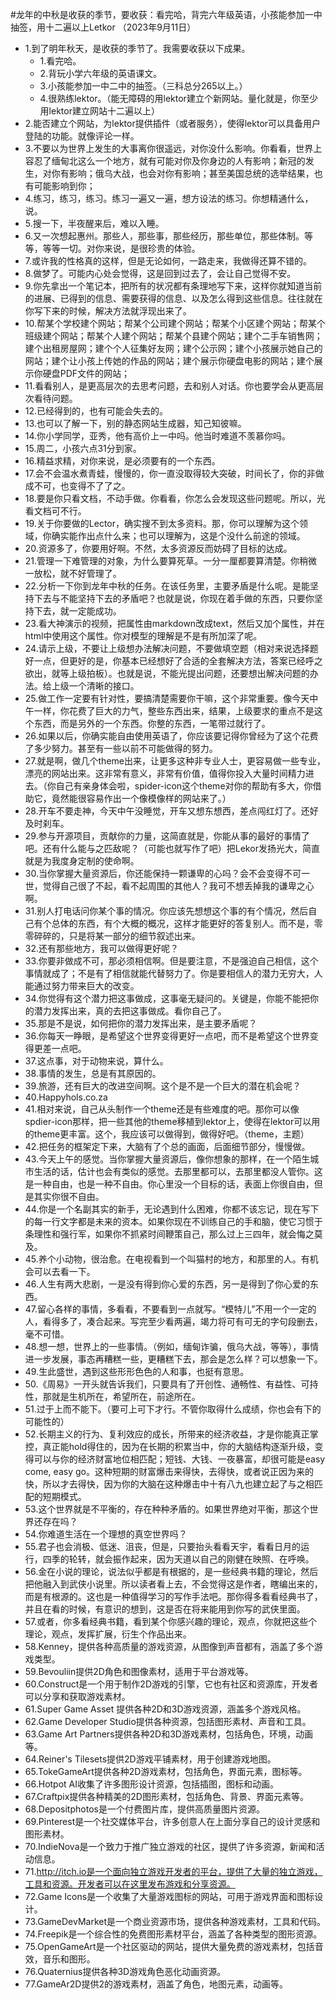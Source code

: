 #龙年的中秋是收获的季节，要收获：看完哈，背完六年级英语，小孩能参加一中抽签，用十二遍以上Letkor （2023年9月11日） 

- 1.到了明年秋天，是收获的季节了。我需要收获以下成果。
    - 1.看完哈。
    - 2.背玩小学六年级的英语课文。
    - 3.小孩能参加一中二中的抽签。（三科总分265以上。）
    - 4.很熟练lektor。（能无障碍的用lektor建立个新网站。量化就是，你至少用lektor建立网站十二遍以上）
- 2.能否建立个网站，为lektor提供插件（或者服务），使得lektor可以具备用户登陆的功能。就像评论一样。
- 3.不要以为世界上发生的大事离你很遥远，对你没什么影响。你看看，世界上容忍了缅甸北这么一个地方，就有可能对你及你身边的人有影响；新冠的发生，对你有影响；俄乌大战，也会对你有影响；甚至美国总统的选举结果，也有可能影响到你；
- 4.练习，练习，练习。练习一遍又一遍，想方设法的练习。你想精通什么，说。
- 5.搜一下，半夜醒来后，难以入睡。
- 6.又一次想起惠州。那些人，那些事，那些经历，那些单位，那些体制。等等，等等一切。对你来说，是很珍贵的体验。
- 7.或许我的性格真的这样，但是无论如何，一路走来，我做得还算不错的。
- 8.做梦了。可能内心处会觉得，这是回到过去了，会让自己觉得不安。
- 9.你先拿出一个笔记本，把所有的状况都有条理地写下来，这样你就知道当前的进展、已得到的信息、需要获得的信息、以及怎么得到这些信息。往往就在你写下来的时候，解决方法就浮现出来了。
- 10.帮某个学校建个网站；帮某个公司建个网站；帮某个小区建个网站；帮某个班级建个网站；帮某个人建个网站；帮某个县建个网站；建个二手车销售网；建个出租房屋网；建个个人征集好友网；建个公示网；建个小孩展示她自己的网站；建个让小孩上传她的作品的网站；建个展示你硬盘电影的网站；建个展示你硬盘PDF文件的网站；
- 11.看看别人，是更高层次的去思考问题，去和别人对话。你也要学会从更高层次看待问题。
- 12.已经得到的，也有可能会失去的。
- 13.也可以了解一下，别的静态网站生成器，知己知彼嘛。
- 14.你小学同学，亚秀，他有高价上一中吗。他当时难道不羡慕你吗。
- 15.周二，小孩六点31分到家。
- 16.精益求精，对你来说，是必须要有的一个东西。
- 17.会不会温水煮青蛙，慢慢的，你一直没取得较大突破，时间长了，你的非做成不可，也变得不了了之。
- 18.要是你只看文档，不动手做。你看看，你怎么会发现这些问题呢。所以，光看文档可不行。
- 19.关于你要做的Lector，确实搜不到太多资料。那，你可以理解为这个领域，你确实能作出点什么来；也可以理解为，这是个没什么前途的领域。
- 20.资源多了，你要用好啊。不然，太多资源反而妨碍了目标的达成。
- 21.管理一下难管理的对象，为什么要算死草。一分一厘都要算清楚。你稍微一放松，就不好管理了。
- 22.分析一下你到龙年中秋的任务。在该任务里，主要矛盾是什么呢。是能坚持下去与不能坚持下去的矛盾吧？也就是说，你现在着手做的东西，只要你坚持下去，就一定能成功。
- 23.看大神演示的视频，把属性由markdown改成text，然后又加个属性，并在html中使用这个属性。你对模型的理解是不是有所加深了呢。
- 24.请示上级，不要让上级想办法解决问题，不要做填空题（相对来说选择题好一点，但更好的是，你基本已经想好了合适的全套解决方法，答案已经呼之欲出，就等上级拍板）。也就是说，不能光提出问题，还要想出解决问题的办法。给上级一个清晰的接口。
- 25.做工作一定要有针对性，要搞清楚需要你干嘛，这个非常重要。像今天中午一样，你花费了巨大的力气，整些东西出来，结果，上级要求的重点不是这个东西，而是另外的一个东西。你整的东西，一笔带过就行了。
- 26.如果以后，你确实能自由使用英语了，你应该要记得你曾经为了这个花费了多少努力。甚至有一些以前不可能做得的努力。
- 27.就是啊，做几个theme出来，让更多这种非专业人士，更容易做一些专业，漂亮的网站出来。这非常有意义，非常有价值，值得你投入大量时间精力进去。（你自己有亲身体会啦，spider-icon这个theme对你的帮助有多大，你借助它，竟然能很容易作出一个像模像样的网站来了。）
- 28.开车不要走神，今天中午没睡觉，开车又想东想西，差点闯红灯了。还好及时刹车。
- 29.参与开源项目，贡献你的力量，这简直就是，你能从事的最好的事情了吧。还有什么能与之匹敌呢？（可能也就写作了吧）把Lekor发扬光大，简直就是为我度身定制的使命啊。
- 30.当你掌握大量资源后，你还能保持一颗谦卑的心吗？会不会变得不可一世，觉得自己很了不起，看不起周围的其他人？我可不想丢掉我的谦卑之心啊。
- 31.别人打电话问你某个事的情况。你应该先想想这个事的有个情况，然后自己有个总体的东西，有个大概的概况，这样才能更好的答复别人。而不是，零零碎碎的，只是将某一部分的细节叙述出来。
- 32.还有那些地方，我可以做得更好呢？
- 33.你要非做成不可，那必须相信啊。但是要注意，不是强迫自己相信，这个事情就成了；不是有了相信就能代替努力了。你是要相信人的潜力无穷大，人能通过努力带来巨大的改变。
- 34.你觉得有这个潜力把这事做成，这事毫无疑问的。关键是，你能不能把你的潜力发挥出来，真的去把这事做成。看你自己了。
- 35.那是不是说，如何把你的潜力发挥出来，是主要矛盾呢？
- 36.你每天一睁眼，是希望这个世界变得更好一点吧，而不是希望这个世界变得更差一点吧。
- 37.这点事，对于动物来说，算什么。
- 38.事情的发生，总是有其原因的。
- 39.旅游，还有巨大的改进空间啊。这个是不是一个巨大的潜在机会呢？
- 40.Happyhols.co.za
- 41.相对来说，自己从头制作一个theme还是有些难度的吧。那你可以像spdier-icon那样，把一些其他的theme移植到lektor上，使得在lektor可以用的theme更丰富。这个，我应该可以做得到，做得好吧。（theme，主题）
- 42.把任务的框架定下来，大脑有了个总的画面，后面细节部分，慢慢做。
- 43.今天上午的感觉。当你掌握大量资源后，像你想象的那样，在一个陌生城市生活的话，估计也会有类似的感觉。去那里都可以，去那里都没人管你。这是一种自由，也是一种不自由。你心里没一个目标的话，表面上你很自由，但是其实你很不自由。
- 44.你是一个名副其实的新手，无论遇到什么困难，你都不该忘记，现在写下的每一行文字都是未来的资本。如果你现在不训练自己的手和脑，使它习惯于条理性和强行军，如果你不抓紧时间鞭策自己，那么过上三四年，就会悔之莫及。
- 45.养个小动物，很治愈。在电视看到一个叫猫村的地方，和那里的人。有机会可以去看一下。
- 46.人生有两大悲剧，一是没有得到你心爱的东西，另一是得到了你心爱的东西。
- 47.留心各样的事情，多看看，不要看到一点就写。“模特儿”不用一个一定的人，看得多了，凑合起来。写完至少看两遍，竭力将可有可无的字句段删去，毫不可惜。
- 48.想一想，世界上的一些事情。（例如，缅甸诈骗，俄乌大战，等等），事情进一步发展，事态再糟糕一些，更糟糕下去，那会是怎么样？可以想象一下。
- 49.生此盛世，遇到这些形形色色的人和事，也挺有意思。
- 50.《周易》一开头就告诉我们，只要具有了开创性、通畅性、有益性、可持性，那就是生机所在，希望所在，前途所在。
- 51.过于上而不能下。（要可上可下才行。不管你取得什么成绩，你也会有下的可能性的）
- 52.长期主义的行为、复利效应的成长，所带来的经济收益，才是你能真正掌控，真正能hold得住的，因为在长期的积累当中，你的大脑结构逐渐升级，变得可以与你的经济财富地位相匹配；短钱、大钱、一夜暴富，却很可能是easy come, easy go。这种短期的财富爆击来得快，去得快，或者说正因为来的快，所以才去得快，因为你的大脑在这种爆击中十有八九也建立起了与之相匹配的短期模式。
- 53.这个世界就是不平衡的，存在种种矛盾的。如果世界绝对平衡，那这个世界还存在吗？
- 54.你难道生活在一个理想的真空世界吗？
- 55.君子也会消极、低迷、沮丧，但是，只要抬头看看天宇，看看日月的运行，四季的轮转，就会振作起来，因为天道以自己的刚健在映照、在呼唤。
- 56.金在小说的理论，说法似乎都是有根据的，是一些经典书籍的理论，然后把他融入到武侠小说里。所以读者看上去，不会觉得这是作者，瞎编出来的，而是有根源的。这也是一种值得学习的写作手法吧。那你得多看看经典书了，并且在看的时候，有意识的想到，这是否在将来能用到你写的武侠里面。
- 57.或者，你多看经典书籍，看到某个你感兴趣的理论，观点，你就把这些个理论，观点，发挥扩展，衍生个作品出来。
- 58.Kenney，提供各种高质量的游戏资源，从图像到声音都有，涵盖了多个游戏类型。
- 59.Bevouliin提供2D角色和图像素材，适用于平台游戏等。
- 60.Construct是一个用于制作2D游戏的引擎，它也有社区和资源库，开发者可以分享和获取游戏素材。
- 61.Super Game Asset 提供各种2D和3D游戏资源，涵盖多个游戏风格。
- 62.Game Developer Studio提供各种资源，包括图形素材、声音和工具。
- 63.Game Art Partners提供各种2D和3D游戏素材，包括角色，环境，动画等。
- 64.Reiner's Tilesets提供2D游戏平铺素材，用于创建游戏地图。
- 65.TokeGameArt提供各种2D游戏素材，包括角色，界面元素，图标等。
- 66.Hotpot AI收集了许多图形设计资源，包括插图，图标和动画。
- 67.Craftpix提供各种精美的2D图形素材，包括角色、背景、界面元素等。
- 68.Depositphotos是一个付费图片库，提供高质量图片资源。
- 69.Pinterest是一个社交媒体平台，许多创意人在上面分享自己的设计灵感和图形素材。
- 70.IndieNova是一个致力于推广独立游戏的社区，提供了许多资源，新闻和活动信息。
- 71.http://itch.io是一个面向独立游戏开发者的平台，提供了大量的独立游戏，工具和资源。开发者可以在这里发布游戏和分享资源。
- 72.Game Icons是一个收集了大量游戏图标的网站，可用于游戏界面和图标设计。
- 73.GameDevMarket是一个商业资源市场，提供各种游戏素材，工具和代码。
- 74.Freepik是一个综合性的免费图形素材平台，涵盖了各种类型的图形资源。
- 75.OpenGameArt是一个社区驱动的网站，提供大量免费的游戏素材，包括音效，音乐和图形。
- 76.Quaternius提供各种3D游戏角色恶化动画资源。
- 77.GameAr2D提供2的游戏素材，涵盖了角色，地图元素，动画等。


